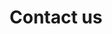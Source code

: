 ---
description: this is meta description
draft: false
layout: contact
meta_title: ''
openstreet_map:
  enable: true
  latitude: 45.2011768133446
  longitude: 6.696381917465995
  zoom: 15
title: Contact us
---